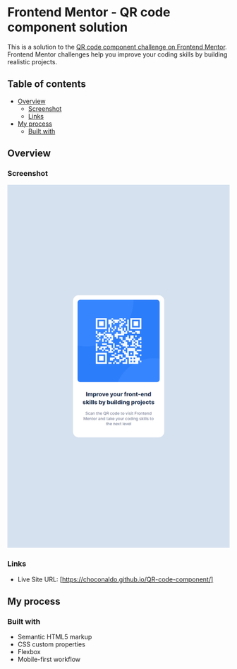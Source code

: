 # Frontend Mentor - QR code component solution

This is a solution to the [QR code component challenge on Frontend Mentor](https://www.frontendmentor.io/challenges/qr-code-component-iux_sIO_H). Frontend Mentor challenges help you improve your coding skills by building realistic projects.

## Table of contents

-   [Overview](#overview)
    -   [Screenshot](#screenshot)
    -   [Links](#links)
-   [My process](#my-process)
    -   [Built with](#built-with)

## Overview

### Screenshot

![](./screenshot.png)

### Links

-   Live Site URL: [https://choconaldo.github.io/QR-code-component/]

## My process

### Built with

-   Semantic HTML5 markup
-   CSS custom properties
-   Flexbox
-   Mobile-first workflow
